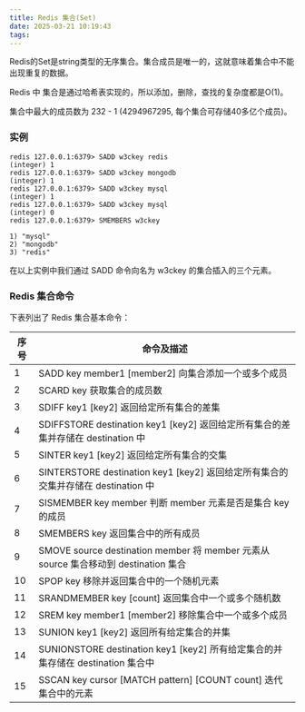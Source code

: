 ```yaml
---
title: Redis 集合(Set)
date: 2025-03-21 10:19:43
tags:
---
```



Redis的Set是string类型的无序集合。集合成员是唯一的，这就意味着集合中不能出现重复的数据。

Redis 中 集合是通过哈希表实现的，所以添加，删除，查找的复杂度都是O(1)。

集合中最大的成员数为 232 - 1 (4294967295, 每个集合可存储40多亿个成员)。
### 实例
```text
redis 127.0.0.1:6379> SADD w3ckey redis
(integer) 1
redis 127.0.0.1:6379> SADD w3ckey mongodb
(integer) 1
redis 127.0.0.1:6379> SADD w3ckey mysql
(integer) 1
redis 127.0.0.1:6379> SADD w3ckey mysql
(integer) 0
redis 127.0.0.1:6379> SMEMBERS w3ckey
 
1) "mysql"
2) "mongodb"
3) "redis"
```
在以上实例中我们通过 SADD 命令向名为 w3ckey 的集合插入的三个元素。
### Redis 集合命令
下表列出了 Redis 集合基本命令：  

|序号| 	命令及描述 |
|----|--------|
|1	|SADD key member1 [member2] 向集合添加一个或多个成员|
|2	|SCARD key 获取集合的成员数|
|3	|SDIFF key1 [key2] 返回给定所有集合的差集|
|4	|SDIFFSTORE destination key1 [key2] 返回给定所有集合的差集并存储在 destination 中|
|5	|SINTER key1 [key2] 返回给定所有集合的交集|
|6	|SINTERSTORE destination key1 [key2] 返回给定所有集合的交集并存储在 destination 中|
|7	|SISMEMBER key member 判断 member 元素是否是集合 key 的成员|
|8	|SMEMBERS key 返回集合中的所有成员|
|9	|SMOVE source destination member 将 member 元素从 source 集合移动到 destination 集合|
|10|	SPOP key 移除并返回集合中的一个随机元素|
|11|	SRANDMEMBER key [count] 返回集合中一个或多个随机数|
|12|	SREM key member1 [member2] 移除集合中一个或多个成员|
|13|	SUNION key1 [key2] 返回所有给定集合的并集|
|14|	SUNIONSTORE destination key1 [key2] 所有给定集合的并集存储在 destination 集合中|
|15|	SSCAN key cursor [MATCH pattern] [COUNT count] 迭代集合中的元素|


